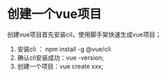 # 创建一个vue项目

创建vue项目首先安装cil，使用脚手架快速生成vue项目；

1. 安装cli ： npm install -g @vue/cli
2. 确认cli安装成功：vue -version;
3. 创建一个项目：vue create xxx;